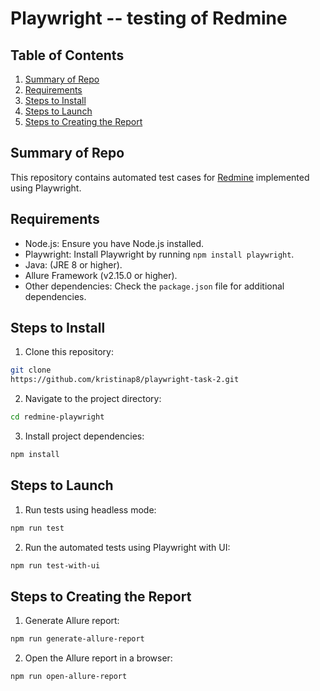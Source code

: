 # Playwright -- testing of Redmine 

## Table of Contents

1. [Summary of Repo](#summary-of-repo)
2. [Requirements](#requirements)
3. [Steps to Install](#steps-to-install)
4. [Steps to Launch](#steps-to-launch)
5. [Steps to Creating the Report](#steps-to-creating-the-report)

## Summary of Repo

This repository contains automated test cases for [Redmine](https://www.redmine.org/) implemented using Playwright. 

## Requirements

- Node.js: Ensure you have Node.js installed.
- Playwright: Install Playwright by running `npm install playwright`.
- Java: (JRE 8 or higher).
- Allure Framework (v2.15.0 or higher).
- Other dependencies: Check the `package.json` file for additional dependencies.

## Steps to Install

1. Clone this repository:

```bash
git clone
https://github.com/kristinap8/playwright-task-2.git
```

2. Navigate to the project directory:

```bash
cd redmine-playwright
```

3. Install project dependencies:

```bash
npm install
```

## Steps to Launch

1. Run tests using headless mode:

```bash
npm run test
```

2. Run the automated tests using Playwright with UI:

```bash
npm run test-with-ui
```

## Steps to Creating the Report

1. Generate Allure report:

```bash
npm run generate-allure-report
```

2. Open the Allure report in a browser:

```bash
npm run open-allure-report
```
